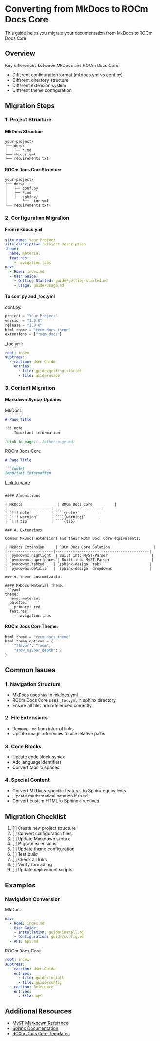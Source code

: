 # Converting from MkDocs to ROCm Docs Core

This guide helps you migrate your documentation from MkDocs to ROCm Docs Core.

## Overview

Key differences between MkDocs and ROCm Docs Core:
- Different configuration format (mkdocs.yml vs conf.py)
- Different directory structure
- Different extension system
- Different theme configuration

## Migration Steps

### 1. Project Structure

#### MkDocs Structure
```
your-project/
├── docs/
│   └── *.md
├── mkdocs.yml
└── requirements.txt
```

#### ROCm Docs Core Structure
```
your-project/
├── docs/
│   ├── conf.py
│   ├── *.md
│   └── sphinx/
│       └── _toc.yml
└── requirements.txt
```

### 2. Configuration Migration

#### From mkdocs.yml
```yaml
site_name: Your Project
site_description: Project description
theme:
  name: material
  features:
    - navigation.tabs
nav:
  - Home: index.md
  - User Guide: 
    - Getting Started: guide/getting-started.md
    - Usage: guide/usage.md
```

#### To conf.py and _toc.yml

conf.py:
```python
project = "Your Project"
version = "1.0.0"
release = "1.0.0"
html_theme = "rocm_docs_theme"
extensions = ["rocm_docs"]
```

_toc.yml:
```yaml
root: index
subtrees:
  - caption: User Guide
    entries:
      - file: guide/getting-started
      - file: guide/usage
```

### 3. Content Migration

#### Markdown Syntax Updates

MkDocs:
```markdown
# Page Title

!!! note
    Important information

[Link to page](../other-page.md)
```

ROCm Docs Core:
```markdown
# Page Title

```{note}
Important information
```

[Link to page](../other-page)
```

#### Admonitions

| MkDocs                | ROCm Docs Core          |
|--------------------|----------------------|
| `!!! note`         | ````{note}`         |
| `!!! warning`      | ````{warning}`      |
| `!!! tip`          | ````{tip}`          |

### 4. Extensions

Common MkDocs extensions and their ROCm Docs Core equivalents:

| MkDocs Extension     | ROCm Docs Core Solution                    |
|---------------------|-------------------------------------------|
| `pymdownx.highlight` | Built into MyST-Parser                    |
| `pymdownx.superfences`| Built into MyST-Parser                   |
| `pymdownx.tabbed`   | `sphinx-design` tabs                      |
| `pymdownx.details`  | `sphinx-design` dropdowns                 |

### 5. Theme Customization

#### MkDocs Material Theme:
```yaml
theme:
  name: material
  palette:
    primary: red
  features:
    - navigation.tabs
```

#### ROCm Docs Core Theme:
```python
html_theme = "rocm_docs_theme"
html_theme_options = {
    "flavor": "rocm",
    "show_navbar_depth": 2
}
```

## Common Issues

### 1. Navigation Structure
- MkDocs uses `nav` in mkdocs.yml
- ROCm Docs Core uses `_toc.yml` in sphinx directory
- Ensure all files are referenced correctly

### 2. File Extensions
- Remove `.md` from internal links
- Update image references to use relative paths

### 3. Code Blocks
- Update code block syntax
- Add language identifiers
- Convert tabs to spaces

### 4. Special Content
- Convert MkDocs-specific features to Sphinx equivalents
- Update mathematical notation if used
- Convert custom HTML to Sphinx directives

## Migration Checklist

1. [ ] Create new project structure
2. [ ] Convert configuration files
3. [ ] Update Markdown syntax
4. [ ] Migrate extensions
5. [ ] Update theme configuration
6. [ ] Test build
7. [ ] Check all links
8. [ ] Verify formatting
9. [ ] Update deployment scripts

## Examples

### Navigation Conversion

MkDocs:
```yaml
nav:
  - Home: index.md
  - User Guide:
    - Installation: guide/install.md
    - Configuration: guide/config.md
  - API: api.md
```

ROCm Docs Core:
```yaml
root: index
subtrees:
  - caption: User Guide
    entries:
      - file: guide/install
      - file: guide/config
  - caption: Reference
    entries:
      - file: api
```

## Additional Resources

- [MyST Markdown Reference](https://myst-parser.readthedocs.io/)
- [Sphinx Documentation](https://www.sphinx-doc.org/)
- [ROCm Docs Core Templates](../../templates/) 